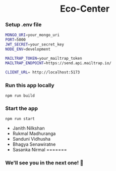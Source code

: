 <h1 align="center">Eco-Center </h1>

### Setup .env file

```bash
MONGO_URI=your_mongo_uri
PORT=5000
JWT_SECRET=your_secret_key
NODE_ENV=development

MAILTRAP_TOKEN=your_mailtrap_token
MAILTRAP_ENDPOINT=https://send.api.mailtrap.io/

CLIENT_URL= http://localhost:5173
```

### Run this app locally

```shell
npm run build
```

### Start the app

```shell
npm run start
```

- Janith Nilkshan
- Rukmal Madhuranga
- Sanduni Vidhusha
- Bhagya Senawiratne
- Sasanka Nirmal
=======
### We'll see you in the next one! 🚀
